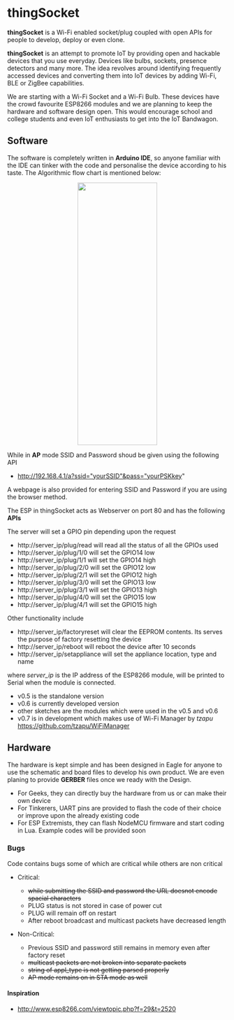 # thingSocket
__thingSocket__ is a Wi-Fi enabled socket/plug coupled with open APIs for people to develop, deploy or even clone.

__thingSocket__ is an attempt to promote IoT by providing open and hackable devices that you use everyday. Devices like bulbs, sockets, presence detectors and many more. The idea revolves around identifying frequently accessed devices and converting them into IoT devices by adding Wi-Fi, BLE or ZigBee capabilities.

We are starting with a Wi-Fi Socket and a Wi-Fi Bulb. These devices have the crowd favourite ESP8266 modules and we are planning to keep the hardware and software design open. This would encourage school and college students and even IoT enthusiasts to get into the IoT Bandwagon.

## Software
The software is completely written in __Arduino IDE__, so anyone familiar with the IDE can tinker with the code and personalise the device according to his taste.
The Algorithmic flow chart is mentioned below:
<p align="center">
<img width="60%" height="600px" src="https://github.com/automote/thingSocket/blob/master/flow-chart.png" />

While in __AP__ mode SSID and Password shoud be given using the following API
- http://192.168.4.1/a?ssid="yourSSID"&pass="yourPSKkey"

A webpage is also provided for entering SSID and Password if you are using the browser method.	

The ESP in thingSocket acts as Webserver on port 80 and has the following __APIs__

The server will set a GPIO pin depending upon the request
- http://server_ip/plug/read will read all the status of all the GPIOs used
- http://server_ip/plug/1/0 will set the GPIO14 low
- http://server_ip/plug/1/1 will set the GPIO14 high
- http://server_ip/plug/2/0 will set the GPIO12 low
- http://server_ip/plug/2/1 will set the GPIO12 high
- http://server_ip/plug/3/0 will set the GPIO13 low
- http://server_ip/plug/3/1 will set the GPIO13 high
- http://server_ip/plug/4/0 will set the GPIO15 low
- http://server_ip/plug/4/1 will set the GPIO15 high

Other functionality include
- http://server_ip/factoryreset will clear the EEPROM contents. Its serves the purpose of factory resetting the device
- http://server_ip/reboot will reboot the device after 10 seconds
- http://server_ip/setappliance will set the appliance location, type and name

where <I>server_ip</I> is the IP address of the ESP8266 module, will be printed to Serial when the module is connected.
- v0.5 is the standalone version
- v0.6 is currently developed version
- other sketches are the modules which were used in the v0.5 and v0.6
- v0.7 is in development which makes use of Wi-Fi Manager by <i>tzapu</i> https://github.com/tzapu/WiFiManager


## Hardware
The hardware is kept simple and has been designed in Eagle for anyone to use the schematic and board files to develop his own product. We are even planing to provide __GERBER__ files once we ready with the Design. 

- For Geeks, they can directly buy the hardware from us or can make their own device
- For Tinkerers, UART pins are provided to flash the code of their choice or improve upon the already existing code
- For ESP Extremists, they can flash NodeMCU firmware and start coding in Lua. Example codes will be provided soon

### Bugs
Code contains bugs some of which are critical while others are non critical
- Critical:
  - ~~while submitting the SSID and password the URL doesnot encode spacial characters~~
  - PLUG status is not stored in case of power cut
  - PLUG will remain off on restart
  - After reboot broadcast and multicast packets have decreased length
   
- Non-Critical:
  - Previous SSID and password still remains in memory even after factory reset
  - ~~multicast packets are not broken into separate packets~~
  - ~~string of appl_type is not getting parsed properly~~
  - ~~AP mode remains on in STA mode as well~~

#### Inspiration
- http://www.esp8266.com/viewtopic.php?f=29&t=2520